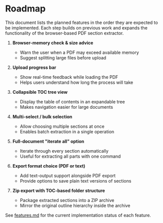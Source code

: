 # Roadmap

This document lists the planned features in the order they are expected to be implemented. Each step builds on previous work and expands the functionality of the browser-based PDF section extractor.

1. **Browser-memory check & size advice**
   - Warn the user when a PDF may exceed available memory
   - Suggest splitting large files before upload

2. **Upload progress bar**
   - Show real-time feedback while loading the PDF
   - Helps users understand how long the process will take

3. **Collapsible TOC tree view**
   - Display the table of contents in an expandable tree
   - Makes navigation easier for large documents

4. **Multi-select / bulk selection**
   - Allow choosing multiple sections at once
   - Enables batch extraction in a single operation

5. **Full-document "iterate all" option**
   - Iterate through every section automatically
   - Useful for extracting all parts with one command

6. **Export format choice (PDF or text)**
   - Add text-output support alongside PDF export
   - Provide options to save plain text versions of sections

7. **Zip export with TOC-based folder structure**
   - Package extracted sections into a ZIP archive
   - Mirror the original outline hierarchy inside the archive

See [features.md](features.md) for the current implementation status of each feature.
